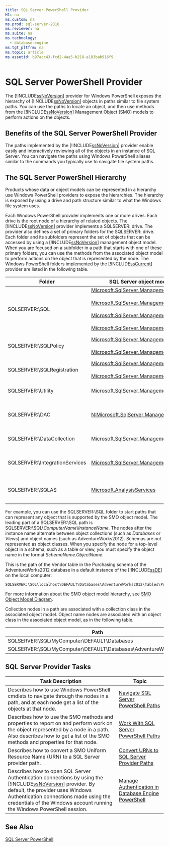 ```yaml
---
title: SQL Server PowerShell Provider
H1: na
ms.custom: na
ms.prod: sql-server-2016
ms.reviewer: na
ms.suite: na
ms.technology: 
  - database-engine
ms.tgt_pltfrm: na
ms.topic: article
ms.assetid: b97acc43-fcd2-4ae5-b218-e183bab916f9
---
```

# SQL Server PowerShell Provider
  The [!INCLUDE[ssNoVersion](../../Token/Other/ssNoVersion_md.md)] provider for Windows PowerShell exposes the hierarchy of [!INCLUDE[ssNoVersion](../../Token/Other/ssNoVersion_md.md)] objects in paths similar to file system paths. You can use the paths to locate an object, and then use methods from the [!INCLUDE[ssNoVersion](../../Token/Other/ssNoVersion_md.md)] Management Object \(SMO\) models to perform actions on the objects.  
  
## Benefits of the SQL Server PowerShell Provider  
 The paths implemented by the [!INCLUDE[ssNoVersion](../../Token/Other/ssNoVersion_md.md)] provider enable easily and interactively reviewing all of the objects in an instance of SQL Server. You can navigate the paths using Windows PowerShell aliases similar to the commands you typically use to navigate file system paths.  
  
## The SQL Server PowerShell Hierarchy  
 Products whose data or object models can be represented in a hierarchy use Windows PowerShell providers to expose the hierarchies. The hierarchy is exposed by using a drive and path structure similar to what the Windows file system uses.  
  
 Each Windows PowerShell provider implements one or more drives. Each drive is the root node of a hierarchy of related objects. The [!INCLUDE[ssNoVersion](../../Token/Other/ssNoVersion_md.md)] provider implements a SQLSERVER: drive. The provider also defines a set of primary folders for the SQLSERVER: drive. Each folder and its subfolders represent the set of objects that can be accessed by using a [!INCLUDE[ssNoVersion](../../Token/Other/ssNoVersion_md.md)] management object model. When you are focused on a subfolder in a path that starts with one of these primary folders, you can use the methods from the associated object model to perform actions on the object that is represented by the node. The Windows PowerShell folders implemented by the [!INCLUDE[ssCurrent](../../Token/Other/ssCurrent_md.md)] provider are listed in the following table.  
  
|Folder|SQL Server object model namespace|Objects|  
|------------|---------------------------------------|-------------|  
|SQLSERVER:\\SQL|[Microsoft.SqlServer.Management.Smo](assetId:///N:Microsoft.SqlServer.Management.Smo)<br /><br /> [Microsoft.SqlServer.Management.Smo.Agent](assetId:///N:Microsoft.SqlServer.Management.Smo.Agent)<br /><br /> [Microsoft.SqlServer.Management.Smo.Broker](assetId:///N:Microsoft.SqlServer.Management.Smo.Broker)<br /><br /> [Microsoft.SqlServer.Management.Smo.Mail](assetId:///N:Microsoft.SqlServer.Management.Smo.Mail)|Database objects, such as tables, views, and stored procedures.|  
|SQLSERVER:\\SQLPolicy|[Microsoft.SqlServer.Management.Dmf](assetId:///N:Microsoft.SqlServer.Management.Dmf)<br /><br /> [Microsoft.SqlServer.Management.Facets](assetId:///N:Microsoft.SqlServer.Management.Facets)|Policy\-based management objects, such as policies and facets.|  
|SQLSERVER:\\SQLRegistration|[Microsoft.SqlServer.Management.RegisteredServers](assetId:///N:Microsoft.SqlServer.Management.RegisteredServers)<br /><br /> [Microsoft.SqlServer.Management.Smo.RegSvrEnum](assetId:///N:Microsoft.SqlServer.Management.Smo.RegSvrEnum)|Registered server objects, such as server groups and registered servers.|  
|SQLSERVER:\\Utility|[Microsoft.SqlServer.Management.Utility](assetId:///N:Microsoft.SqlServer.Management.Utility)|Utility objects, such as managed instances of the [!INCLUDE[ssDE](../../Token/Other/ssDE_md.md)].|  
|SQLSERVER:\\DAC|[N:Microsoft.SqlServer.Management.DAC](assetId:///N:Microsoft.SqlServer.Management.DAC)|Data\-tier application objects such as DAC packages, and operations such as deploying a DAC.|  
|SQLSERVER:\\DataCollection|[Microsoft.SqlServer.Management.Collector](assetId:///N:Microsoft.SqlServer.Management.Collector)|Data collector objects, such as collection sets and configuration stores.|  
|SQLSERVER:\\IntegrationServices|[Microsoft.SqlServer.Management.IntegrationServices](assetId:///N:Microsoft.SqlServer.Management.IntegrationServices)|[!INCLUDE[ssISnoversion](../../Token/Other/ssISnoversion_md.md)] objects such as projects, packages, and environments.|  
|SQLSERVER:\\SQLAS|[Microsoft.AnalysisServices](assetId:///N:Microsoft.AnalysisServices)|[!INCLUDE[ssASnoversion](../../Token/Other/ssASnoversion_md.md)] objects such as cubes, aggregations, and dimensions.|  
  
 For example, you can use the SQLSERVER:\\SQL folder to start paths that can represent any object that is supported by the SMO object model. The leading part of a SQLSERVER:\\SQL path is SQLSERVER:\\SQL\\*ComputerName*\\*InstanceName*. The nodes after the instance name alternate between object collections \(such as *Databases* or *Views*\) and object names \(such as AdventureWorks2012\). Schemas are not represented as object classes. When you specify the node for a top\-level object in a schema, such as a table or view, you must specify the object name in the format *SchemaName.ObjectName*.  
  
 This is the path of the Vendor table in the Purchasing schema of the AdventureWorks2012 database in a default instance of the [!INCLUDE[ssDE](../../Token/Other/ssDE_md.md)] on the local computer:  
  
```  
SQLSERVER:\SQL\localhost\DEFAULT\Databases\AdventureWorks2012\Tables\Purchasing.Vendor  
```  
  
 For more information about the SMO object model hierarchy, see [SMO Object Model Diagram](../Topic/SMO%20Object%20Model%20Diagram.md).  
  
 Collection nodes in a path are associated with a collection class in the associated object model. Object name nodes are associated with an object class in the associated object model, as in the following table.  
  
|Path|SMO class|  
|----------|---------------|  
|SQLSERVER:\\SQL\\MyComputer\\DEFAULT\\Databases|[DatabaseCollection](assetId:///T:Microsoft.SqlServer.Management.Smo.DatabaseCollection)|  
|SQLSERVER:\\SQL\\MyComputer\\DEFAULT\\Databases\\AdventureWorks2012|[Database](assetId:///T:Microsoft.SqlServer.Management.Smo.Database)|  
  
## SQL Server Provider Tasks  
  
|Task Description|Topic|  
|----------------------|-----------|  
|Describes how to use Windows PowerShell cmdlets to navigate through the nodes in a path, and at each node get a list of the objects at that node.|[Navigate SQL Server PowerShell Paths](../../Topics/TopicNameNotContainA/Navigate-SQL-Server-PowerShell-Paths.md)|  
|Describes how to use the SMO methods and properties to report on and perform work on the object represented by a node in a path. Also describes how to get a list of the SMO methods and properties for that node.|[Work With SQL Server PowerShell Paths](../../Topics/TopicNameNotContainA/Work-With-SQL-Server-PowerShell-Paths.md)|  
|Describes how to convert a SMO Uniform Resource Name \(URN\) to a SQL Server provider path.|[Convert URNs to SQL Server Provider Paths](../../Topics/TopicNameNotContainA/Convert-URNs-to-SQL-Server-Provider-Paths.md)|  
|Describes how to open SQL Server Authentication connections by using the [!INCLUDE[ssNoVersion](../../Token/Other/ssNoVersion_md.md)] provider. By default, the provider uses Windows Authentication connections made using the credentials of the Windows account running the Windows PowerShell session.|[Manage Authentication in Database Engine PowerShell](../../Topics/TopicNameNotContainA/Manage-Authentication-in-Database-Engine-PowerShell.md)|  
  
## See Also  
 [SQL Server PowerShell](../../Topics/TopicNameNotContainA/SQL-Server-PowerShell.md)  
  
  